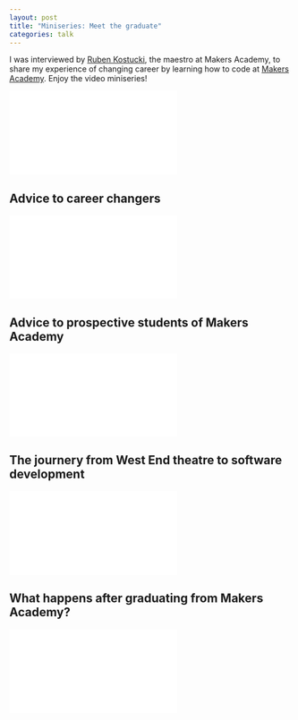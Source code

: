```yaml
---
layout: post
title: "Miniseries: Meet the graduate"
categories: talk
---
```

I was interviewed by [Ruben Kostucki], the maestro at Makers Academy, to share my experience of changing career by learning how to code at [Makers Academy]. Enjoy the video miniseries!
<div class="embed-container  ratio16x9  youtube">
  <iframe src="//www.youtube-nocookie.com/embed/HlPqlcNdTDE" frameborder="0" allowfullscreen></iframe>
</div>

## Advice to career changers

<div class="embed-container  ratio16x9  youtube">
  <iframe src="//www.youtube-nocookie.com/embed/kxIY2FMIITw" frameborder="0" allowfullscreen></iframe>
</div>

## Advice to prospective students of Makers Academy

<div class="embed-container  ratio16x9  youtube">
  <iframe src="//www.youtube-nocookie.com/embed/2qPnr_0IJZ4" frameborder="0" allowfullscreen></iframe>
</div>

## The journery from West End theatre to software development

<div class="embed-container  ratio16x9  youtube">
  <iframe src="//www.youtube-nocookie.com/embed/WS6rgQq2HOM" frameborder="0" allowfullscreen></iframe>
</div>

## What happens after graduating from Makers Academy?

<div class="embed-container  ratio16x9  youtube">
  <iframe src="//www.youtube-nocookie.com/embed/-RB43wyapu4" frameborder="0" allowfullscreen></iframe>
</div>

[Ruben Kostucki]: https://twitter.com/rubenkostucki
[Makers Academy]: https://www.makersacademy.com
